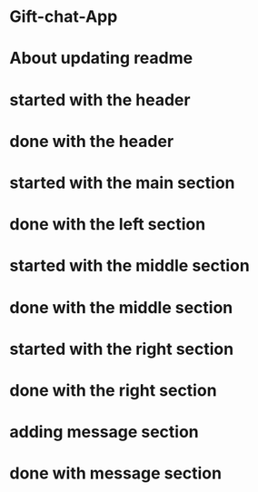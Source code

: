 # Gift-chat-App
# About updating readme
# started with the header
# done  with the header
# started with the main section
# done with the left section
# started with the middle section
# done with the middle section
# started with the right section
# done with the right section
# adding message section
# done with message section